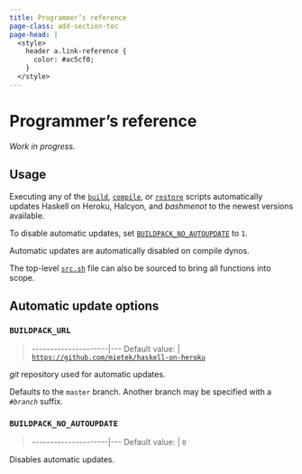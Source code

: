 ```yaml
---
title: Programmer’s reference
page-class: add-section-toc
page-head: |
  <style>
    header a.link-reference {
      color: #ac5cf0;
    }
  </style>
---
```



Programmer’s reference
======================

_Work in progress._


Usage
-----

Executing any of the [`build`](https://github.com/mietek/haskell-on-heroku/blob/master/bin/build), [`compile`](https://github.com/mietek/haskell-on-heroku/blob/master/bin/compile), or [`restore`](https://github.com/mietek/haskell-on-heroku/blob/master/bin/restore) scripts automatically updates Haskell on Heroku, Halcyon, and _bashmenot_ to the newest versions available.

To disable automatic updates, set [`BUILDPACK_NO_AUTOUPDATE`](#buildpack_no_autoupdate) to `1`.

Automatic updates are automatically disabled on compile dynos.

The top-level [`src.sh`](https://github.com/mietek/haskell-on-heroku/blob/master/src.sh) file can also be sourced to bring all functions into scope.


Automatic update options
------------------------

### `BUILDPACK_URL`

> ---------------------|---
> Default value:       | [`https://github.com/mietek/haskell-on-heroku`](https://github.com/mietek/haskell-on-heroku)

_git_ repository used for automatic updates.

Defaults to the `master` branch.  Another branch may be specified with a `#`_`branch`_ suffix.


### `BUILDPACK_NO_AUTOUPDATE`

> ---------------------|---
> Default value:       | `0`

Disables automatic updates.
